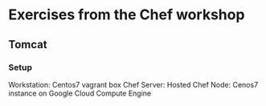 # Exercises from the Chef workshop
## Tomcat
### Setup
Workstation: Centos7 vagrant box
Chef Server: Hosted Chef
Node: Cenos7 instance on Google Cloud Compute Engine

